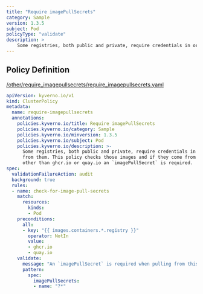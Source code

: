 ```yaml
---
title: "Require imagePullSecrets"
category: Sample
version: 1.3.5
subject: Pod
policyType: "validate"
description: >
    Some registries, both public and private, require credentials in order to pull images from them. This policy checks those images and if they come from a registry other than ghcr.io or quay.io an `imagePullSecret` is required.
---
```


## Policy Definition
<a href="https://github.com/kyverno/policies/raw/release-1.6//other/require_imagepullsecrets/require_imagepullsecrets.yaml" target="-blank">/other/require_imagepullsecrets/require_imagepullsecrets.yaml</a>

```yaml
apiVersion: kyverno.io/v1
kind: ClusterPolicy
metadata:
  name: require-imagepullsecrets
  annotations:
    policies.kyverno.io/title: Require imagePullSecrets
    policies.kyverno.io/category: Sample
    policies.kyverno.io/minversion: 1.3.5
    policies.kyverno.io/subject: Pod
    policies.kyverno.io/description: >-
      Some registries, both public and private, require credentials in order to pull images
      from them. This policy checks those images and if they come from a registry
      other than ghcr.io or quay.io an `imagePullSecret` is required.
spec:
  validationFailureAction: audit
  background: true
  rules:
  - name: check-for-image-pull-secrets
    match:
      resources:
        kinds:
        - Pod
    preconditions:
      all:
      - key: "{{ images.containers.*.registry }}"
        operator: NotIn
        value:
        - ghcr.io
        - quay.io
    validate:
      message: "An `imagePullSecret` is required when pulling from this registry."
      pattern:
        spec:
          imagePullSecrets:
          - name: "?*"

```

